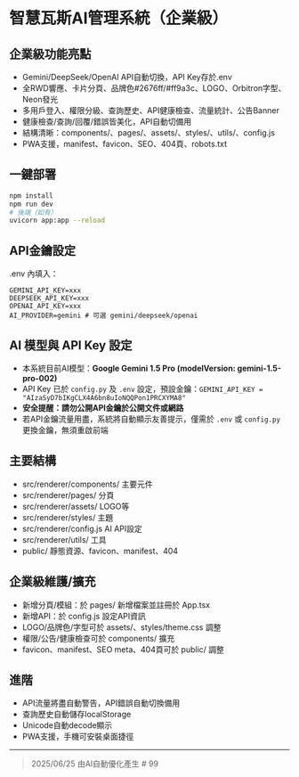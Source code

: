 # 智慧瓦斯AI管理系統（企業級）

## 企業級功能亮點
- Gemini/DeepSeek/OpenAI API自動切換，API Key存於.env
- 全RWD響應、卡片分頁、品牌色#2676ff/#ff9a3c、LOGO、Orbitron字型、Neon發光
- 多用戶登入、權限分級、查詢歷史、API健康檢查、流量統計、公告Banner
- 健康檢查/查詢/回覆/錯誤皆美化，API自動切備用
- 結構清晰：components/、pages/、assets/、styles/、utils/、config.js
- PWA支援，manifest、favicon、SEO、404頁、robots.txt

## 一鍵部署
```bash
npm install
npm run dev
# 後端（如有）
uvicorn app:app --reload
```

## API金鑰設定
.env 內填入：
```
GEMINI_API_KEY=xxx
DEEPSEEK_API_KEY=xxx
OPENAI_API_KEY=xxx
AI_PROVIDER=gemini # 可選 gemini/deepseek/openai
```

## AI 模型與 API Key 設定

- 本系統目前AI模型：**Google Gemini 1.5 Pro (modelVersion: gemini-1.5-pro-002)**
- API Key 已於 `config.py` 及 `.env` 設定，預設金鑰：`GEMINI_API_KEY = "AIzaSyD7bIKgCLX4A6bn8uIoNQQPon1PRCXYMA8"`
- **安全提醒：請勿公開API金鑰於公開文件或網路**
- 若API金鑰流量用盡，系統將自動顯示友善提示，僅需於 `.env` 或 `config.py` 更換金鑰，無須重啟前端

## 主要結構
- src/renderer/components/ 主要元件
- src/renderer/pages/ 分頁
- src/renderer/assets/ LOGO等
- src/renderer/styles/ 主題
- src/renderer/config.js AI API設定
- src/renderer/utils/ 工具
- public/ 靜態資源、favicon、manifest、404

## 企業級維護/擴充
- 新增分頁/模組：於 pages/ 新增檔案並註冊於 App.tsx
- 新增API：於 config.js 設定API資訊
- LOGO/品牌色/字型可於 assets/、styles/theme.css 調整
- 權限/公告/健康檢查可於 components/ 擴充
- favicon、manifest、SEO meta、404頁可於 public/ 調整

## 進階
- API流量將盡自動警告，API錯誤自動切換備用
- 查詢歷史自動儲存localStorage
- Unicode自動decode顯示
- PWA支援，手機可安裝桌面捷徑

---

> 2025/06/25 由AI自動優化產生
#   9 9  
 